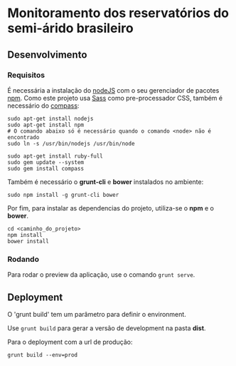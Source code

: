# Monitoramento dos reservatórios do semi-árido brasileiro

## Desenvolvimento

### Requisitos

É necessária a instalação do [nodeJS](https://nodejs.org/) com o seu gerenciador de pacotes [npm](https://www.npmjs.com/). Como este projeto usa [Sass](http://sass-lang.com/) como pre-processador CSS, também é necessário do [compass](http://compass-style.org/):

```
sudo apt-get install nodejs
sudo apt-get install npm
# O comando abaixo só é necessário quando o comando <node> não é encontrado
sudo ln -s /usr/bin/nodejs /usr/bin/node

sudo apt-get install ruby-full
sudo gem update --system
sudo gem install compass
```

Também é necessário o **grunt-cli** e **bower** instalados no ambiente:

```
sudo npm install -g grunt-cli bower
```

Por fim, para instalar as dependencias do projeto, utiliza-se o **npm** e o **bower**.
```
cd <caminho_do_projeto>
npm install
bower install
```

### Rodando

Para rodar o preview da aplicação, use o comando `grunt serve`.

## Deployment

O 'grunt build' tem um parâmetro para definir o environment.

Use `grunt build` para gerar a versão de development na pasta **dist**.

Para o deployment com a url de produção:

```
grunt build --env=prod
```
